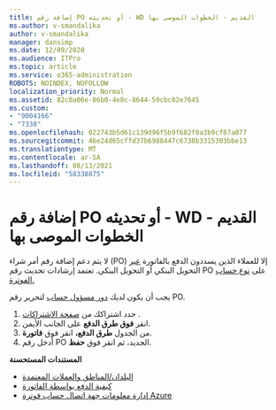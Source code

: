 ```yaml
---
title: إضافة رقم PO أو تحديثه - WD القديم - الخطوات الموصى بها
ms.author: v-smandalika
author: v-smandalika
manager: dansimp
ms.date: 12/09/2020
ms.audience: ITPro
ms.topic: article
ms.service: o365-administration
ROBOTS: NOINDEX, NOFOLLOW
localization_priority: Normal
ms.assetid: 82c0a06e-86b0-4e8c-8644-59cbc02e7645
ms.custom:
- "9004166"
- "7338"
ms.openlocfilehash: 022743b5d61c139d96f5b9f682f0a3b9cf87a077
ms.sourcegitcommit: 46e24d65cffd37b6988447c6738b3315303bbe13
ms.translationtype: MT
ms.contentlocale: ar-SA
ms.lasthandoff: 08/13/2021
ms.locfileid: "58338875"
---
```

# <a name="add-or-update-po-number---legacy-wd---recommended-steps"></a>إضافة رقم PO أو تحديثه - WD القديم - الخطوات الموصى بها

لا يتم دعم إضافة رقم أمر شراء (PO) إلا للعملاء الذين يسددون الدفع بالفاتورة [عبر](https://docs.microsoft.com/azure/cost-management-billing/manage/pay-by-invoice) التحويل البنكي أو التحويل البنكي. تعتمد إرشادات تحديث رقم PO على [نوع حساب الفوترة.](https://docs.microsoft.com/azure/cost-management-billing/manage/view-all-accounts)

يجب أن يكون لديك [دور مسؤول حساب](https://docs.microsoft.com/azure/role-based-access-control/rbac-and-directory-admin-roles) لتحرير رقم PO.

1. حدد اشتراكك من [صفحة الاشتراكات](https://ms.portal.azure.com/#blade/Microsoft_Azure_Billing/SubscriptionsBlade) .
2. انقر **فوق طرق الدفع** على الجانب الأيمن.
3. من الجدول **طرق الدفع،** انقر فوق **فاتورة**. 
4. أدخل رقم PO الجديد، ثم انقر فوق **حفظ**.

**المستندات المستحسنة**

- [البلدان/المناطق والعملات المعتمدة](https://azure.microsoft.com/pricing/faq/) 
- [كيفية الدفع بواسطة الفاتورة](https://docs.microsoft.com/azure/cost-management-billing/manage/pay-by-invoice) 
- [إدارة معلومات جهة اتصال حساب فوترة Azure](https://docs.microsoft.com/azure/cost-management-billing/manage/change-azure-account-profile)


